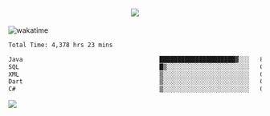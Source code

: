 <h1 align="center">
  <img src="https://readme-typing-svg.herokuapp.com/?font=Righteous&size=35&center=true&vCenter=true&width=500&height=70&duration=4000&lines=Hi!+%F0%9F%91%8B+I%27m+Ali%20Osman!;" />
</h1>


![wakatime](https://wakatime.com/share/@aliosmanoktar/3a8ffe71-6da4-4964-913b-2f09afbe53bf.svg?cache=none)
<!--START_SECTION:waka-->

```txt
Total Time: 4,378 hrs 23 mins

Java                                      █████████████████████▓░░░   86.14 %
SQL                                       █▒░░░░░░░░░░░░░░░░░░░░░░░   05.42 %
XML                                       ▒░░░░░░░░░░░░░░░░░░░░░░░░   01.81 %
Dart                                      ▒░░░░░░░░░░░░░░░░░░░░░░░░   01.59 %
C#                                        ▒░░░░░░░░░░░░░░░░░░░░░░░░   00.84 %
```

<!--END_SECTION:waka-->

<img src="https://profile-counter.glitch.me/aliosmanoktar/count.svg" />


